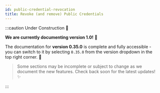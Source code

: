 ```yaml
---
id: public-credential-revocation
title: Revoke (and remove) Public Credentials
---
```


:::caution Under Construction 🚨

**We are currently documenting version 1.0!** 🔨

The documentation for **version 0.35.0** is complete and fully accessible - you can switch to it by selecting `0.35.0` from the version dropdown in the top right corner. 🎯

> Some sections may be incomplete or subject to change as we document the new features. Check back soon for the latest updates! ✨

:::
